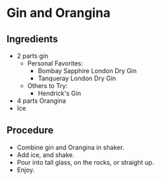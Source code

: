 # Gin and Orangina
## Ingredients
- 2 parts gin
  - Personal Favorites:
    - Bombay Sapphire London Dry Gin
    - Tanqueray London Dry Gin
  - Others to Try:
    - Hendrick's Gin
- 4 parts Orangina
- Ice

## Procedure
- Combine gin and Orangina in shaker.
- Add ice, and shake.
- Pour into tall glass, on the rocks, or straight up.
- Enjoy.
